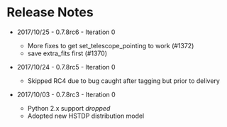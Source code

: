 # Release Notes

- 2017/10/25 - 0.7.8rc6 - Iteration 0
  - More fixes to get set_telescope_pointing to work (#1372)
  - save extra_fits first (#1370)

- 2017/10/24 - 0.7.8rc5 - Iteration 0
  - Skipped RC4 due to bug caught after tagging but prior to delivery

- 2017/10/03 - 0.7.8rc3 - Iteration 0
  - Python 2.x support *dropped*
  - Adopted new HSTDP distribution model

